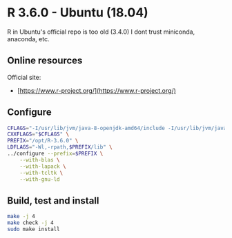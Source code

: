 R 3.6.0 - Ubuntu (18.04)
========================

R in Ubuntu's official repo is too old (3.4.0)
I dont trust miniconda, anaconda, etc.

<!--![](auxiliary/opencv-4.1.0-ubuntu-18.04-install.dependency-tree.gv.png)-->

## Online resources

Official site:

* [https://www.r-project.org/](https://www.r-project.org/)


## Configure

```bash
CFLAGS="-I/usr/lib/jvm/java-8-openjdk-amd64/include -I/usr/lib/jvm/java-8-openjdk-amd64/include/linux" \
CXXFLAGS="$CFLAGS" \
PREFIX="/opt/R-3.6.0" \
LDFLAGS="-Wl,-rpath,$PREFIX/lib" \
../configure --prefix=$PREFIX \
	--with-blas \
	--with-lapack \
	--with-tcltk \
	--with-gnu-ld
```


## Build, test and install

```bash
make -j 4
make check -j 4
sudo make install
```
